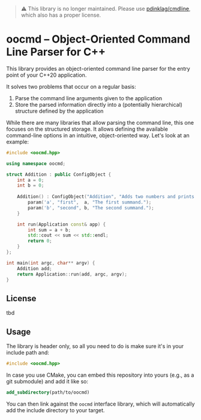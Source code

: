 > :warning: This library is no longer maintained. Please use [pdinklag/cmdline](https://github.com/pdinklag/cmdline), which also has a proper license.

# oocmd &ndash; Object-Oriented Command Line Parser for C++

This library provides an object-oriented command line parser for the entry point of your C++20 application.

It solves two problems that occur on a regular basis:

1. Parse the command line arguments given to the application
2. Store the parsed information directly into a (potentially hierarchical) structure defined by the application

While there are many libraries that allow parsing the command line, this one focuses on the structured storage. It allows defining the available command-line options in an intuitive, object-oriented way. Let's look at an example:

```cpp
#include <oocmd.hpp>

using namespace oocmd;

struct Addition : public ConfigObject {
   	int a = 0;
    int b = 0;
    
    Addition() : ConfigObject("Addition", "Adds two numbers and prints the result") {
        param('a', "first",  a, "The first summand.");
        param('b', "second", b, "The second summand.");
    }

    int run(Application const& app) {
        int sum = a + b;
        std::cout << sum << std::endl;
        return 0;
    }
};

int main(int argc, char** argv) {
    Addition add;
    return Application::run(add, argc, argv);
}
```

## License

tbd

## Usage

The library is header only, so all you need to do is make sure it's in your include path and:

```cpp
#include <oocmd.hpp>
```

In case you use CMake, you can embed this repository into yours (e.g., as a git submodule) and add it like so:

```cmake
add_subdirectory(path/to/oocmd)
```

You can then link against the `oocmd` interface library, which will automatically add the include directory to your target.

